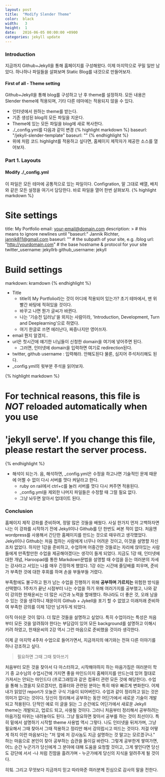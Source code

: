 ```yaml
---
layout: post
title:  "Modify Slender Theme"
color:  black
width:   3
height:  1
date:   2016-06-05 00:00:00 +0900
categories: jekyll update
---
```

### Introduction

지금까지 Github+Jekyll을 통해 홈페이지를 구성해왔다. 이제 마지막으로 꾸밀 일만 남았다. 하나하나 파일들을 살펴보며 Static Blog를 내것으로 만들어보자.

#### First of all - Theme setting

Github+Jekyll을 통해 blog를 구성하고 난 후 theme를 설정하자. 모든 내용은 Slender theme에 적용되며, 기타 다른 테마에는 적용되지 않을 수 있다.

- 인터넷에서 원하는 theme를 받는다.
- 기존 생성된 blog의 모든 파일을 지운다.
- Theme에 있는 모든 파일을 blog에 새로 복사한다.
- ./_config.yml를 다음과 같이 변경
{% highlight markdown %}
baseurl: "/jekyll-slender-template"
baseurl: ""
{% endhighlight %}
- 위에 처럼 코드 highlight를 적용하고 싶다면, 홈페이지 제작자가 제공한 소스를 열어보자.

### Part 1. Layouts

#### Modify ./_config.yml

이 파일은 모든 테마에 공통적으로 있는 파일이다. Configration, 말 그대로 배열, 배치와 같은 모든 설정을 여기서 담당한다. 바로 파일을 열어 한번 살펴보자.
{% highlight markdown %}
# Site settings
title: My Portfolio
email: your-email@domain.com
description: > # this means to ignore newlines until "baseurl:"
  Jannik Richter, jannik811@gmail.com
baseurl: "" # the subpath of your site, e.g. /blog
url: "http://yourdomain.com" # the base hostname & protocol for your site
twitter_username: jekyllrb
github_username:  jekyll

# Build settings
markdown: kramdown
{% endhighlight %}

- Title
    + title의 My Portfolio라는 것이 어디에 적용되어 있는가? 초기 테마에서, 맨 위 빨간 바탕에 적혀있을 것이다.
    + 바꾸고 나면 뭔가 글씨가 바뀐다.
    + 나는 '기승전 딥러닝'을 외치는 사람이라, 'Introduction, Development, Turn and Deeplearning'으로 하였다.
    + 여기 한글로 쓰면 에러난다, 짜증나지만 영어쓰자.
- email 뭔지 알겠지..
- url은 첫시간에 얘기한 너님들이 신청한 domain을 여기에 넣어주면 된다.
    + 그러면, 인터넷에 domain을 입력하면 여기로 redirection된다.
- twitter, github username : 입력해라. 안해도된다 물론, 심지어 주석처리해도 된다.
- _config.yml의 윗부분 주석을 읽어보자.

{% highlight markdown %}
# For technical reasons, this file is *NOT* reloaded automatically when you use
# 'jekyll serve'. If you change this file, please restart the server process.
{% endhighlight %}
- 해석이 되는가. 음, 해석하면, _config.yml은 수정을 하고나면 기술적인 문제 때문에 어쩔 수 없이 다시 서버를 껏다 켜달라고 한다.
    + ruby on rail에서 ctrl+c를 눌러 서버를 껏다 다시 켜주면 적용된다.
    + _config.yml을 제외한 나머지 파일들은 수정할 때 그럴 필요 없다.
    + 그냥 놔두면 알아서 업데이트 된다.







### Conclusion

홈페이지 제작 강좌를 준비하며, 정말 많은 것들을 배웠다.
사실 한가지 먼저 고백하자면 나는 이 강좌를 시작하기 전에 Jekyll이나 Github를 단 한번도 써본 적이 없다.
처음엔 wordpress를 사용해서 간단한 홈페이지를 만드는 것으로 때우려고 생각했었다.
Jekyll이나 Github는 처음 접하는 사람에게 너무나 어려운 것이고, 이것을 설명할 자신조차 없었다.
하지만 1강을 준비하고, 수업하며 어중간한 것들로는 자리에 앉아있는 사람들에게 만족할만한 수업을 제공해야겠다는 생각이 들게 되었다.
지금도 1강 때, 인터넷에 대한 개념, Haroopad를 통한 Markdown문법을 설명할 때 수업을 듣는 여러분의 자세는 강사라고 서있는 나를 매우 긴장하게 했었다.
1강 쉬는 시간에 줄담배를 피우며, 준비가 부족한 것에 대한 후회를 하며 손을 부들부들 거렸다.

부족함에도 불구하고 뭔가 남는 수업을 진행하기 위해 **공부하며 가르치는** 위험한 방식을 선택했다. 
1주차가 끝난 시점부터 나는 수업을 하기 위해 여러가지를 공부했고, 나와 같이 강의한 한재윤씨는 더 많은 시간과 노력을 할애했다. 하나라도 더 좋은 것, 오래 남을 수 있는 것을 생각하니 재윤이의 Github + Jykell을 포기 할 수 없었고 이래저래 준비하여 부족한 강의를 이제 1강만 남겨두게 되었다.

아직 아쉬운 것이 많다. 더 많은 것들을 설명하고 싶었다. 
특히 수업이라는 특성은 처음부터 모든 것을 알려줘야 한다는 부담감이 있어 모든 background를 설명하고 이해시키려 하였고, 한재윤씨의 2강 역시 그런 마음으로 준비했을 것이라 생각한다.

이제 곧 마지막 4주차 수업으로 들어가면서, 지금까지의 얘기와는 전혀 다른 이야기를 하나 강조하고 싶다.

> 필요하면 그때 그때 찾아쓰기


처음부터 모든 것을 찾아서 다 마스터하고, 시작해야하지 하는 마음가짐은 여러분이 학기 중 교수님의 수업시간에 가지면 좋을 마인드이지 홈페이지를 만드는데 있어 절대로 가져서는 안되는 마인드다 (프로그래밍과 같은 컴퓨터 관련 모든 것에 해당한다). 수업을 통해 느꼈을지 모르겠지만, 컴퓨터와 관련된 분야는 특히 매우 빠르게 변화한다. 어제 내가 읽었던 report가 오늘은 구식 기술이 되어버린다. 수업과 같이 정리하고 읽는 것은 의미가 없다는 것이다. 당신이 정리해서 공부하는 동안 어딘가에서 새로운 기술이 개발되고 적용된다. 단적인 예로 이 글을 읽는 그 순간에도 어딘가에서 새로운 Jekyll theme는 개발되고, 업로드 되고, 사용될 것이다. 그러니 처음부터 정리해서 공부하려는 마음가짐 따위는 내려놓아도 된다. 그냥 필요하면 찾아서 공부를 하는 것이 최선이다. 특히 밑에서 설명하기 시작할 theme 사용법 역시 그렇다. 나도 인터넷을 뒤져가며, 그냥 필요해서 그때 찾아서 그때 적용하고 정리만 해서 강의랍시고 떠드는 것이다. 저걸 어떻게 하지 이런 마음보다는 "저 앞에 저 강사놈도 지금 설명하는 것 말고는 모르겠구나." 하는 마음으로 본인이 찾아 공부하는 습관을 들이길 바란다. 그렇게 공부한게 쌓여가면, 어느 순간 누군가가 당신에게 그 분야에 대해 도움을 요청할 것이고, 그게 쌓인다면 당신도 강단에 서서 -나 처럼 진땀을 흘려가며 - 누군가에게 당신의 지식을 알려주게 될 것이다.

히힠. 그리고 무엇보다 지금까지 믿고 따라와준 여러분께 진심으로 감사의 말을 전한다.




